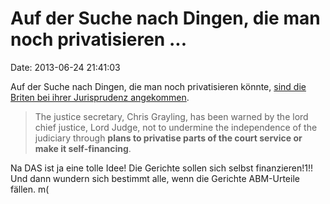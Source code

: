 Auf der Suche nach Dingen, die man noch privatisieren \...
==========================================================

Date: 2013-06-24 21:41:03

Auf der Suche nach Dingen, die man noch privatisieren könnte, [sind die
Briten bei ihrer Jurisprudenz
angekommen](http://www.guardian.co.uk/law/2013/jun/24/lord-chief-justice-grayling-warning).

> The justice secretary, Chris Grayling, has been warned by the lord
> chief justice, Lord Judge, not to undermine the independence of the
> judiciary through **plans to privatise parts of the court service or
> make it self-financing**.

Na DAS ist ja eine tolle Idee! Die Gerichte sollen sich selbst
finanzieren!1!! Und dann wundern sich bestimmt alle, wenn die Gerichte
ABM-Urteile fällen. m(
